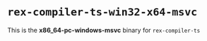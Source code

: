 # `rex-compiler-ts-win32-x64-msvc`

This is the **x86_64-pc-windows-msvc** binary for `rex-compiler-ts`
